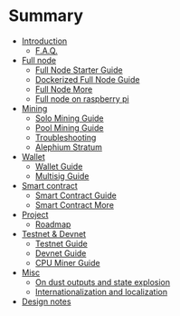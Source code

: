 # Summary

- [Introduction](./Introduction.md)
    - [F.A.Q.](./Frequently-Asked-Questions.md)
- [Full node]()
    - [Full Node Starter Guide](./Full-Node-Starter-Guide.md)
    - [Dockerized Full Node Guide](./Docker-Guide.md)
    - [Full Node More](./Full-Node-More.md)
    - [Full node on raspberry pi](./Full-node-on-raspberry-pi.md)
- [Mining]()
    - [Solo Mining Guide](./Solo-Mining-Guide.md)
    - [Pool Mining Guide](./Pool-Mining-Guide.md)
    - [Troubleshooting](./Miner-Troubleshooting.md)
    - [Alephium Stratum](./Alephium-Stratum.md)
- [Wallet]()
    - [Wallet Guide](./Wallet-Guide.md)
    - [Multisig Guide](./Multisig-Guide.md)
- [Smart contract]()
    - [Smart Contract Guide](./Smart-Contract-Guide.md)
    - [Smart Contract More](./Smart-Contract-More.md)
- [Project]()
    - [Roadmap](./Roadmap.md)
- [Testnet & Devnet]()
    - [Testnet Guide](./Testnet-Guide.md)
    - [Devnet Guide](./Devnet-Guide.md)
    - [CPU Miner Guide](./CPU-Miner-Guide.md)
- [Misc]()
    - [On dust outputs and state explosion](./On-dust-outputs-and-state-explosion.md)
    - [Internationalization and localization](./Internationalization-and-Localization.md)
- [Design notes]()
